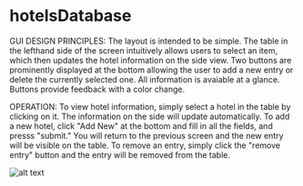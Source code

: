 # hotelsDatabase

GUI DESIGN PRINCIPLES: The layout is intended to be simple. The table in the lefthand side of the screen intuitively allows users to select an item, which then updates the hotel information on the side view. Two buttons are prominently displayed at the bottom allowing the user to add a new entry or delete the currently selected one. All information is avaiable at a glance. Buttons provide feedback with a color change.

OPERATION: To view hotel information, simply select a hotel in the table by clicking on it. The information on the side will update automatically. To add a new hotel, click "Add New" at the bottom and fill in all the fields, and presss "submit." You will return to the previous screen and the new entry will be visible on the table. To remove an entry, simply click the "remove entry" button and the entry will be removed from the table. 

![alt text](https://i.imgur.com/EU0Y7Ik.gif)
